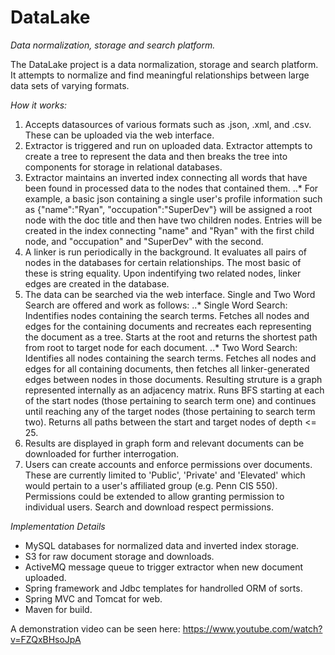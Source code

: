 # DataLake
*Data normalization, storage and search platform.*

The DataLake project is a data normalization, storage and search platform. It attempts to normalize and find meaningful relationships between large data sets of varying formats.


*How it works:*

1. Accepts datasources of various formats such as .json, .xml, and .csv. These can be uploaded via the web interface.
2. Extractor is triggered and run on uploaded data. Extractor attempts to create a tree to represent the data and then breaks the tree into components for storage in relational databases.
3. Extractor maintains an inverted index connecting all words that have been found in processed data to the nodes that contained them.
..* For example, a basic json containing a single user's profile information such as {"name":"Ryan", "occupation":"SuperDev"} will be assigned a root node with the doc title and then have two children nodes. Entries will be created in the index connecting "name" and "Ryan" with the first child node, and "occupation" and "SuperDev" with the second.
4. A linker is run periodically in the background. It evaluates all pairs of nodes in the databases for certain relationships. The most basic of these is string equality. Upon indentifying two related nodes, linker edges are created in the database.
5. The data can be searched via the web interface. Single and Two Word Search are offered and work as follows:
..* Single Word Search: Indentifies nodes containing the search terms. Fetches all nodes and edges for the containing documents and recreates each representing the document as a tree. Starts at the root and returns the shortest path from root to target node for each document.
..* Two Word Search: Identifies all nodes containing the search terms. Fetches all nodes and edges for all containing documents, then fetches all linker-generated edges between nodes in those documents. Resulting struture is a graph represented internally as an adjacency matrix. Runs BFS starting at each of the start nodes (those pertaining to search term one) and continues until reaching any of the target nodes (those pertaining to search term two). Returns all paths between the start and target nodes of depth <= 25.
6. Results are displayed in graph form and relevant documents can be downloaded for further interrogation.
7. Users can create accounts and enforce permissions over documents. These are currently limited to 'Public', 'Private' and 'Elevated' which would pertain to a user's affiliated group (e.g. Penn CIS 550). Permissions could be extended to allow granting permission to individual users. Search and download respect permissions.


*Implementation Details*

* MySQL databases for normalized data and inverted index storage.
* S3 for raw document storage and downloads.
* ActiveMQ message queue to trigger extractor when new document uploaded.
* Spring framework and Jdbc templates for handrolled ORM of sorts.
* Spring MVC and Tomcat for web.
* Maven for build.


A demonstration video can be seen here: https://www.youtube.com/watch?v=FZQxBHsoJpA